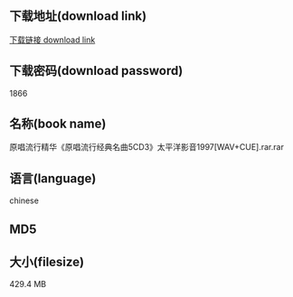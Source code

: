 ## 下载地址(download link)
[下载链接 download link](https://tutu365.netlify.app/?s=%E5%8E%9F%E5%94%B1%E6%B5%81%E8%A1%8C%E7%B2%BE%E5%8D%8E%E3%80%8A%E5%8E%9F%E5%94%B1%E6%B5%81%E8%A1%8C%E7%BB%8F%E5%85%B8%E5%90%8D%E6%9B%B25CD3%E3%80%8B%E5%A4%AA%E5%B9%B3%E6%B4%8B%E5%BD%B1%E9%9F%B31997%5BWAV%2BCUE%5D.rar)

## 下载密码(download password)
1866

## 名称(book name)
原唱流行精华《原唱流行经典名曲5CD3》太平洋影音1997[WAV+CUE].rar.rar

## 语言(language)
chinese

## MD5


## 大小(filesize)
429.4 MB
